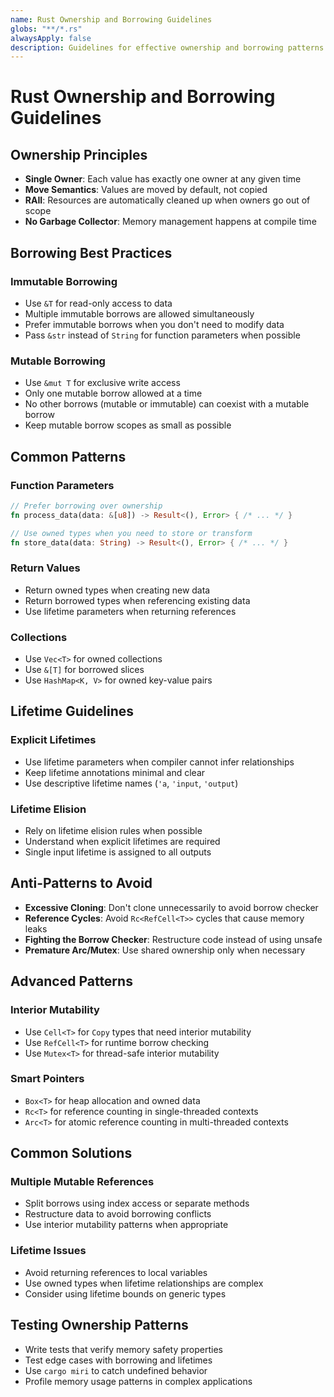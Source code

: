 ```yaml
---
name: Rust Ownership and Borrowing Guidelines
globs: "**/*.rs"
alwaysApply: false
description: Guidelines for effective ownership and borrowing patterns in Rust
---
```


# Rust Ownership and Borrowing Guidelines

## Ownership Principles

- **Single Owner**: Each value has exactly one owner at any given time
- **Move Semantics**: Values are moved by default, not copied
- **RAII**: Resources are automatically cleaned up when owners go out of scope
- **No Garbage Collector**: Memory management happens at compile time

## Borrowing Best Practices

### Immutable Borrowing
- Use `&T` for read-only access to data
- Multiple immutable borrows are allowed simultaneously
- Prefer immutable borrows when you don't need to modify data
- Pass `&str` instead of `String` for function parameters when possible

### Mutable Borrowing
- Use `&mut T` for exclusive write access
- Only one mutable borrow allowed at a time
- No other borrows (mutable or immutable) can coexist with a mutable borrow
- Keep mutable borrow scopes as small as possible

## Common Patterns

### Function Parameters
```rust
// Prefer borrowing over ownership
fn process_data(data: &[u8]) -> Result<(), Error> { /* ... */ }

// Use owned types when you need to store or transform
fn store_data(data: String) -> Result<(), Error> { /* ... */ }
```

### Return Values
- Return owned types when creating new data
- Return borrowed types when referencing existing data
- Use lifetime parameters when returning references

### Collections
- Use `Vec<T>` for owned collections
- Use `&[T]` for borrowed slices
- Use `HashMap<K, V>` for owned key-value pairs

## Lifetime Guidelines

### Explicit Lifetimes
- Use lifetime parameters when compiler cannot infer relationships
- Keep lifetime annotations minimal and clear
- Use descriptive lifetime names (`'a`, `'input`, `'output`)

### Lifetime Elision
- Rely on lifetime elision rules when possible
- Understand when explicit lifetimes are required
- Single input lifetime is assigned to all outputs

## Anti-Patterns to Avoid

- **Excessive Cloning**: Don't clone unnecessarily to avoid borrow checker
- **Reference Cycles**: Avoid `Rc<RefCell<T>>` cycles that cause memory leaks
- **Fighting the Borrow Checker**: Restructure code instead of using unsafe
- **Premature Arc/Mutex**: Use shared ownership only when necessary

## Advanced Patterns

### Interior Mutability
- Use `Cell<T>` for `Copy` types that need interior mutability
- Use `RefCell<T>` for runtime borrow checking
- Use `Mutex<T>` for thread-safe interior mutability

### Smart Pointers
- `Box<T>` for heap allocation and owned data
- `Rc<T>` for reference counting in single-threaded contexts
- `Arc<T>` for atomic reference counting in multi-threaded contexts

## Common Solutions

### Multiple Mutable References
- Split borrows using index access or separate methods
- Restructure data to avoid borrowing conflicts
- Use interior mutability patterns when appropriate

### Lifetime Issues
- Avoid returning references to local variables
- Use owned types when lifetime relationships are complex
- Consider using lifetime bounds on generic types

## Testing Ownership Patterns

- Write tests that verify memory safety properties
- Test edge cases with borrowing and lifetimes  
- Use `cargo miri` to catch undefined behavior
- Profile memory usage patterns in complex applications